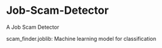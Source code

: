 # Job-Scam-Detector
A Job Scam Detector

scam_finder.joblib: Machine learning model for classification
